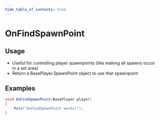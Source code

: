 ```yaml
---
hide_table_of_contents: true
---
```


# OnFindSpawnPoint

## Usage

* Useful for controlling player spawnpoints (like making all spawns occur in a set area)
* Return a BasePlayer.SpawnPoint object to use that spawnpoint

## Examples

```csharp title=""
void OnFindSpawnPoint(BasePlayer player)
{
    Puts("OnFindSpawnPoint works!");
}
```
